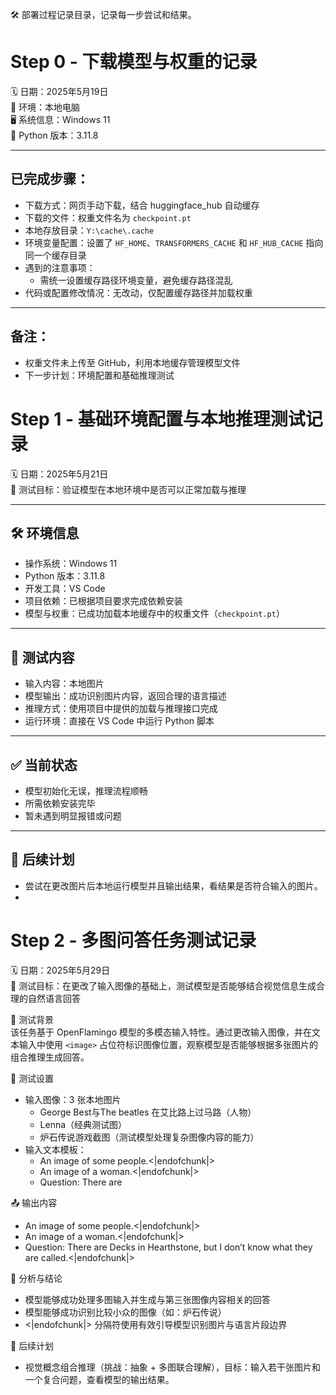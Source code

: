 🛠️ 部署过程记录目录，记录每一步尝试和结果。

# Step 0 - 下载模型与权重的记录

🗓️ 日期：2025年5月19日  
📍 环境：本地电脑  
🖥️ 系统信息：Windows 11  
🐍 Python 版本：3.11.8  

---

## 已完成步骤：

- 下载方式：网页手动下载，结合 huggingface_hub 自动缓存  
- 下载的文件：权重文件名为 `checkpoint.pt`  
- 本地存放目录：`Y:\cache\.cache`  
- 环境变量配置：设置了 `HF_HOME`、`TRANSFORMERS_CACHE` 和 `HF_HUB_CACHE` 指向同一个缓存目录  
- 遇到的注意事项：  
  - 需统一设置缓存路径环境变量，避免缓存路径混乱  
- 代码或配置修改情况：无改动，仅配置缓存路径并加载权重  

---

## 备注：

- 权重文件未上传至 GitHub，利用本地缓存管理模型文件  
- 下一步计划：环境配置和基础推理测试  

# Step 1 - 基础环境配置与本地推理测试记录

🗓️ 日期：2025年5月21日  
🧪 测试目标：验证模型在本地环境中是否可以正常加载与推理  

---

## 🛠️ 环境信息

- 操作系统：Windows 11  
- Python 版本：3.11.8  
- 开发工具：VS Code  
- 项目依赖：已根据项目要求完成依赖安装  
- 模型与权重：已成功加载本地缓存中的权重文件（`checkpoint.pt`）

---

## 🧪 测试内容

- 输入内容：本地图片  
- 模型输出：成功识别图片内容，返回合理的语言描述  
- 推理方式：使用项目中提供的加载与推理接口完成  
- 运行环境：直接在 VS Code 中运行 Python 脚本  

---

## ✅ 当前状态

- 模型初始化无误，推理流程顺畅  
- 所需依赖安装完毕  
- 暂未遇到明显报错或问题  

---

## 📌 后续计划

- 尝试在更改图片后本地运行模型并且输出结果，看结果是否符合输入的图片。
- 
# Step 2 - 多图问答任务测试记录  
🗓️ 日期：2025年5月29日  
🎯 测试目标：在更改了输入图像的基础上，测试模型是否能够结合视觉信息生成合理的自然语言回答  

🧠 测试背景  
该任务基于 OpenFlamingo 模型的多模态输入特性。通过更改输入图像，并在文本输入中使用 `<image>` 占位符标识图像位置，观察模型是否能够根据多张图片的组合推理生成回答。

🧪 测试设置  
- 输入图像：3 张本地图片  
  - George Best与The beatles 在艾比路上过马路（人物）  
  - Lenna（经典测试图）  
  - 炉石传说游戏截图（测试模型处理复杂图像内容的能力）  
- 输入文本模板：
  - <image>An image of some people.<|endofchunk|>
  - <image>An image of a woman.<|endofchunk|>
  - <image>Question: There are

📤 输出内容  
  - <image>An image of some people.<|endofchunk|>
  - <image>An image of a woman.<|endofchunk|>
  - <image>Question: There are Decks in Hearthstone, but I don’t know what they are called.<|endofchunk|>

📌 分析与结论  
- 模型能够成功处理多图输入并生成与第三张图像内容相关的回答
- 模型能够成功识别比较小众的图像（如：炉石传说）
- <|endofchunk|> 分隔符使用有效引导模型识别图片与语言片段边界  

📌 后续计划  
-  视觉概念组合推理（挑战：抽象 + 多图联合理解），目标：输入若干张图片和一个复合问题，查看模型的输出结果。
